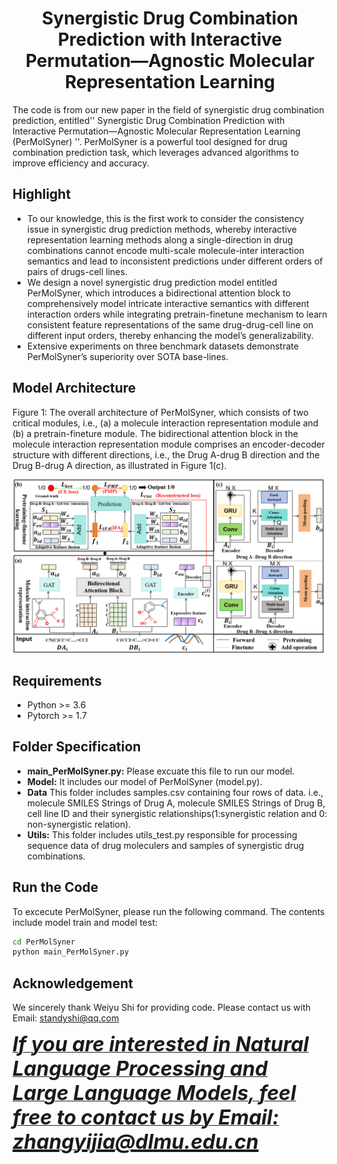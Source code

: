 <h1 align="center">Synergistic Drug Combination Prediction with Interactive Permutation—Agnostic Molecular Representation Learning</h1>

The code is from our new paper in the field of synergistic drug combination prediction, entitled'' Synergistic Drug Combination Prediction with Interactive
Permutation—Agnostic Molecular Representation Learning (PerMolSyner) ''. PerMolSyner is a powerful tool designed for drug combination prediction task, which leverages advanced algorithms to improve efficiency and accuracy.
## Highlight
-  To our knowledge, this is the first work to consider the consistency issue in synergistic drug prediction methods, whereby interactive representation learning methods along a single-direction in drug combinations cannot encode multi-scale molecule-inter interaction semantics and lead to inconsistent predictions under different orders of pairs of drugs-cell lines.
 -  We design a novel synergistic drug prediction model entitled PerMolSyner, which introduces a bidirectional attention block to comprehensively model intricate interactive semantics with different interaction orders while integrating pretrain-finetune mechanism to learn consistent feature representations of the same drug-drug-cell line on different input orders, thereby enhancing the model’s generalizability.
 - Extensive experiments on three benchmark datasets demonstrate PerMolSyner’s superiority over SOTA base-lines.
## Model Architecture
Figure 1: The overall architecture of PerMolSyner, which consists of two critical modules, i.e., (a) a molecule interaction representation module and (b) a pretrain-fineture module. The bidirectional attention block in the molecule interaction representation module comprises an encoder-decoder structure with different directions, i.e., the Drug A-drug B direction and the Drug B-drug A direction, as illustrated in Figure 1(c).

![image](https://github.com/AlexCostra/PerMolSyner/blob/main/Utils/Fig1.png)

## Requirements
- Python >= 3.6
- Pytorch >= 1.7

## Folder Specification

- **main_PerMolSyner.py:** Please excuate this file to run our model.
- **Model:** It includes our model of PerMolSyner (model.py).
- **Data** This folder includes samples.csv containing four rows of data. i.e., molecule SMILES Strings of Drug A, molecule SMILES Strings of Drug B, cell line ID and their synergistic relationships(1:synergistic relation and 0: non-synergistic relation).
- **Utils:**  This folder includes utils_test.py responsible for processing sequence data of drug moleculers and samples of synergistic drug combinations.
## Run the Code
  To excecute PerMolSyner, please run the following command. The contents include model train and model test:

```bash
cd PerMolSyner
python main_PerMolSyner.py
``` 
## Acknowledgement
We sincerely thank Weiyu Shi for providing code. Please contact us with Email: standyshi@qq.com
<u><p><b><i><font size="6">If you are interested in Natural Language Processing and Large Language Models, feel free to contact us by Email: zhangyijia@dlmu.edu.cn </font></i></b></p>


